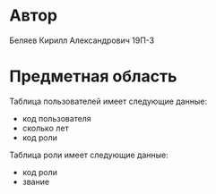 # Автор

Беляев Кирилл Александрович 19П-3

# Предметная область

Таблица пользователей имеет следующие данные:

* код пользователя
* сколько лет
* код роли

Таблица роли имеет следующие данные:

* код роли
* звание

